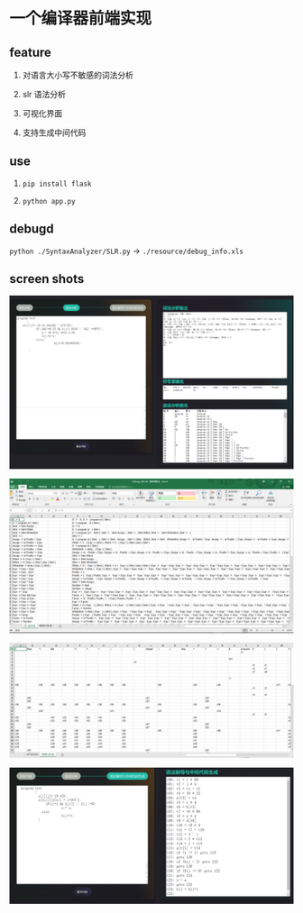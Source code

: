 # 一个编译器前端实现

## feature

1. 对语言大小写不敏感的词法分析

2. slr 语法分析

3. 可视化界面

4. 支持生成中间代码

## use

1. `pip install flask`

2. `python app.py`

## debugd
`python ./SyntaxAnalyzer/SLR.py` -> `./resource/debug_info.xls`

## screen shots

![web_ui](https://raw.githubusercontent.com/Pluto00/MyCompiler/master/screenshots/web_ui.png)

![debug_info_1](https://raw.githubusercontent.com/Pluto00/MyCompiler/master/screenshots/debug_info_1.png)

![debug_info_2](https://raw.githubusercontent.com/Pluto00/MyCompiler/master/screenshots/debug_info_2.png)

![sdt](https://raw.githubusercontent.com/Pluto00/MyCompiler/master/screenshots/sdt.png)